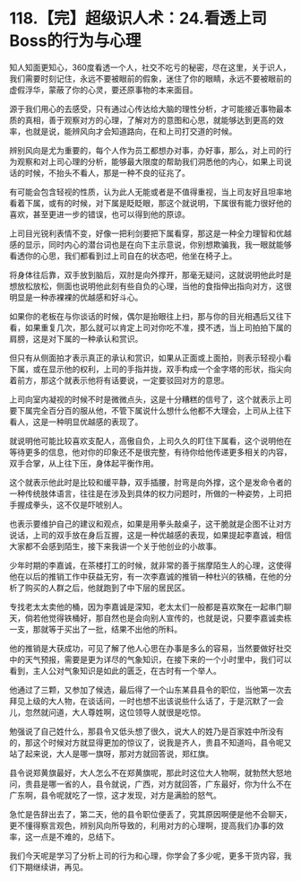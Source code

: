 # 118.【完】超级识人术：24.看透上司Boss的行为与心理

知人知面更知心，360度看透一个人，社交不吃亏的秘密，尽在这里，关于识人，我们需要时刻记住，永远不要被眼前的假象，迷住了你的眼睛，永远不要被眼前的虚假浮华，蒙蔽了你的心灵，要还原事物的本来面目。

源于我们用心的去感受，只有通过心传达给大脑的理性分析，才可能接近事物最本质的真相，善于观察对方的心理，了解对方的意图和心思，就能够达到更高的效率，也就是说，能辨风向才会知道路向，在和上司打交道的时候。

辨别风向是尤为重要的，每个人作为员工都想办对事，办好事，那么，对上司的行为观察和对上司心理的分析，能够最大限度的帮助我们洞悉他的内心，如果上司说话的时候，不抬头不看人，那是一种不良的征兆了。

有可能会包含轻视的性质，认为此人无能或者是不值得重视，当上司友好且坦率地看着下属，或有的时候，对下属是眨眨眼，那这个就说明，下属很有能力很好他的喜欢，甚至更进一步的错误，也可以得到他的原谅。

上司目光锐利表情不变，好像一把利剑要把下属看穿，那这是一种全力理智和优越感的显示，同时内心的潜台词也是在向下主示意说，你别想欺骗我，我一眼就能够看透你的心思，我们都看到过上司自在的状态吧，他坐在椅子上。

将身体往后靠，双手放到脑后，双肘是向外撑开，那毫无疑问，这就说明他此时是想放松放松，侧面也说明他此刻有些自负的心理，当他的食指伸出指向对方，这很明显是一种赤裸裸的优越感和好斗心。

如果你的老板在与你谈话的时候，偶尔是抬眼往上扫，那与你的目光相遇后又往下看，如果重复几次，那么就可以肯定上司对你吃不准，摸不透，当上司拍拍下属的肩膀，这是对下属的一种承认和赏识。

但只有从侧面拍才表示真正的承认和赏识，如果从正面或上面拍，则表示轻视小看下属，或在显示他的权利，上司的手指并拢，双手构成一个金字塔的形状，指尖向着前方，那这个就表示他将有话要说，一定要驳回对方的意思。

上司向室内凝视的时候不时是微微点头，这是十分糟糕的信号了，这个就表示上司要下属完全百分百的服从他，不管下属说什么想什么他都不大理会，上司从上往下看人，这是一种明显优越感的表现了。

就说明他可能比较喜欢支配人，高傲自负，上司久久的盯住下属看，这个说明他在等待更多的信息，他对你的印象还不是很完整，有待你给他传递更多相关的内容，双手合掌，从上往下压，身体起平衡作用。

这个就表示他此时是比较和缓平静，双手插腰，肘弯是向外撑，这个是发命令者的一种传统肢体语言，往往是在涉及到具体的权力问题时，所做的一种姿势，上司把手握成拳头，这不仅是吓唬别人。

也表示要维护自己的建议和观点，如果是用拳头敲桌子，这干脆就是企图不让对方说话，上司的双手放在身后互握，这是一种优越感的表现，如果提起李嘉诚，相信大家都不会感到陌生，接下来我讲一个关于他创业的小故事。

少年时期的李嘉诚，在茶楼打工的时候，就非常的善于揣摩陌生人的心理，这使得他在以后的推销工作中获益无穷，有一次李嘉诚的推销一种杜兴的铁桶，在他的分析了购买的人群之后，他就跑到了中下层的居民区。

专找老太太卖他的桶，因为李嘉诚是深知，老太太们一般都是喜欢聚在一起串门聊天，倘若他觉得铁桶好，那自然也是会向别人宣传的，也就是说，只要李嘉诚卖栋一支，那就等于买出了一批，结果不出他的所料。

他的推销是大获成功，可见了解了他人心思在办事是多么的容易，当然要做好社交中的天气预报，需要是更为详尽的气象知识，在接下来的一个小时里中，我们可以看到，主人公对气象知识是如此的匮乏，在古时有一个举人。

他通过了三颗，又参加了候选，最后得了一个山东某县县令的职位，当他第一次去拜见上级的大人物，在谈话间，一时也想不出该说些什么话了，于是沉默了一会儿，忽然就问道，大人尊姓啊，这位领导人就很是吃惊。

勉强说了自己姓什么，那县令又低头想了很久，说大人的姓乃是百家姓中所没有的，那这个时候对方就显得更加的惊议了，说我是齐人，贵县不知道吗，县令呢又站了起来说，大人是哪一旗呀，那对方就回答说，郑红旗。

县令说郑黄旗最好，大人怎么不在郑黄旗呢，那此时这位大人物啊，就勃然大怒地问，贵县是哪一省的人，县令就说，广西，对方就回答，广东最好，你为什么不在广东啊，县令呢就吃了一惊，这才发现，对方是满脸的怒气。

急忙是告辞出去了，第二天，他的县令职位便丢了，究其原因啊便是他不会聊天，更不懂得察言观色，辨别风向所导致的，利用对方的心理啊，提高我们办事的效率，这一点是不难的，总结下。

我们今天呢是学习了分析上司的行为和心理，你学会了多少呢，更多干货内容，我们下期继续讲，再见。